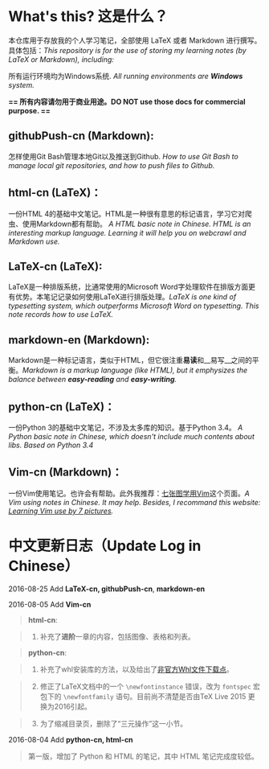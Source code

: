 # What's this? 这是什么？

本仓库用于存放我的个人学习笔记，全部使用 LaTeX 或者 Markdown 进行撰写。具体包括：*This repository is for the use of storing my learning notes (by LaTeX or Markdown), including:*

所有运行环境均为Windows系统. *All running environments are __Windows__ system.*

**== 所有内容请勿用于商业用途。DO NOT use those docs for commercial purpose. ==**

## githubPush-cn (Markdown):

怎样使用Git Bash管理本地Git以及推送到Github. *How to use Git Bash to manage local git repositories, and how to push files to Github.* 

## html-cn (LaTeX)：

一份HTML 4的基础中文笔记。HTML是一种很有意思的标记语言，学习它对爬虫、使用Markdown都有帮助。 *A HTML basic note in Chinese. HTML is an interesting markup language. Learning it will help you on webcrawl and Markdown use.*

## LaTeX-cn (LaTeX):

LaTeX是一种排版系统，比通常使用的Microsoft Word字处理软件在排版方面更有优势。本笔记记录如何使用LaTeX进行排版处理。*LaTeX is one kind of typesetting system, which outperforms Microsoft Word on typesetting. This note records how to use LaTeX.*

## markdown-en (Markdown):

Markdown是一种标记语言，类似于HTML，但它很注重**易读**和__易写__之间的平衡。*Markdown is a markup language (like HTML), but it emphysizes the balance between __easy-reading__ and __easy-writing__.*

## python-cn (LaTeX)：

一份Python 3的基础中文笔记，不涉及太多库的知识。基于Python 3.4。 *A Python basic note in Chinese, which doesn't include much contents about libs. Based on Python 3.4*

## Vim-cn (Markdown)：

一份Vim使用笔记。也许会有帮助。此外我推荐：[七张图学用Vim](http://www.viemu.com/a_vi_vim_graphical_cheat_sheet_tutorial.html)这个页面。*A Vim using notes in Chinese. It may help. Besides, I recommand this website: [Learning Vim use by 7 pictures](http://www.viemu.com/a_vi_vim_graphical_cheat_sheet_tutorial.html).*


# 中文更新日志（Update Log in Chinese）

2016-08-25 Add **LaTeX-cn, githubPush-cn**, **markdown-en**

2016-08-05 Add **Vim-cn**

> **html-cn**: 

> 1. 补充了**进阶**一章的内容，包括图像、表格和列表。

> **python-cn**: 

> 1. 补充了whl安装库的方法，以及给出了[非官方Whl文件下载点](http://www.lfd.uci.edu/~gohlke/pythonlibs)。

> 2. 修正了LaTeX文档中的一个 `\newfontinstance` 错误，改为 `fontspec` 宏包下的 `\newfontfamily` 语句。目前尚不清楚是否由TeX Live 2015 更换为2016引起。

> 3. 为了缩减目录页，删除了“三元操作”这一小节。


2016-08-04 Add **python-cn, html-cn**
> 第一版，增加了 Python 和 HTML 的笔记，其中 HTML 笔记完成度较低。